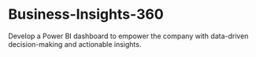 # Business-Insights-360
Develop a Power BI dashboard to empower the company with data-driven decision-making and actionable insights.
